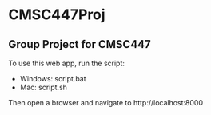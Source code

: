 # CMSC447Proj
## Group Project for CMSC447 ##

To use this web app, run the script:
* Windows: script.bat
* Mac: script.sh

Then open a browser and navigate to http://localhost:8000
